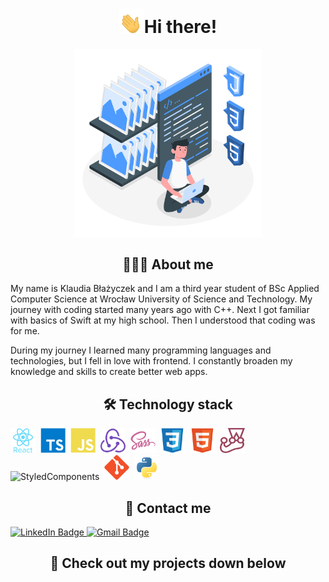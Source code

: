 <div align="center">
  <h1><img src="/assets/hand.gif" width="40"/>Hi there!</h1>
</div>

<div align="center">
    <img src="/assets/programming.gif" width="300"/>
</div>

<div align="center">
  <h2>👩🏼‍💻 About me</h2>
</div>

<p>My name is Klaudia Błażyczek and I am a third year student of BSc Applied Computer Science at Wrocław University of Science and Technology. My journey with coding started many years ago with C++. Next I got familiar with basics of Swift at my high school. Then I understood that coding was for me.</p>
<p>During my journey I learned many programming languages and technologies, but I fell in love with frontend. I constantly broaden my knowledge and skills to create better web apps.</p>

<div align="center">
  <h2>🛠 Technology stack</h2>
</div>

<div>
  <img src="https://github.com/devicons/devicon/blob/master/icons/react/react-original-wordmark.svg" title="React" alt="React" width="40" height="40"/>&nbsp;
  <img src="https://github.com/devicons/devicon/blob/master/icons/typescript/typescript-plain.svg" title="TypeScript" alt="TypeScript" width="40" height="40"/>&nbsp;
  <img src="https://github.com/devicons/devicon/blob/master/icons/javascript/javascript-plain.svg" title="JavaScript" alt="JavaScript" width="40" height="40"/>&nbsp;
  <img src="https://github.com/devicons/devicon/blob/master/icons/redux/redux-original.svg" title="Redux" alt="Redux" width="40" height="40"/>&nbsp;
  <img src="https://github.com/devicons/devicon/blob/master/icons/sass/sass-original.svg" title="SASS" alt="SASS" width="40" height="40"/>&nbsp;
  <img src="https://github.com/devicons/devicon/blob/master/icons/css3/css3-original.svg" title="CSS3" alt="CSS3" width="40" height="40"/>&nbsp;
  <img src="https://github.com/devicons/devicon/blob/master/icons/html5/html5-original.svg" title="HTML5" alt="HTML5" width="40" height="40"/>&nbsp;
  <img src="https://github.com/devicons/devicon/blob/master/icons/jest/jest-plain.svg" title="Jest" alt="Jest" width="40" height="40"/>&nbsp;
  <img src="https://raw.githubusercontent.com/styled-components/brand/master/styled-components.png" title="StyledComponents" alt="StyledComponents" width="40" height="40"/>&nbsp;
  <img src="https://github.com/devicons/devicon/blob/master/icons/git/git-original.svg" title="Git" alt="Git" width="40" height="40"/>&nbsp;
  <img src="https://github.com/devicons/devicon/blob/master/icons/python/python-original.svg" title="Python" alt="Python" width="40" height="40"/>&nbsp;
</div>

<div align="center">
  <h2>📩 Contact me</h2>
</div>

<div>
  <a href="https://www.linkedin.com/in/klaudia-b%C5%82a%C5%BCyczek-0054a5152">
    <img src="https://img.shields.io/badge/LinkedIn-blue?style=for-the-badge&logo=linkedin&logoColor=white" alt="LinkedIn Badge"/>
  </a>
  <a href="mailto:blazyczek.klaudia@gmail.com">
    <img src="https://img.shields.io/badge/Gmail-D14836?style=for-the-badge&logo=gmail&logoColor=white" alt="Gmail Badge"/>
  </a>
</div>

<div align="center">
  <h2>🧐 Check out my projects down below</h2>
</div>
